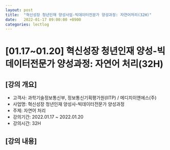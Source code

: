 ```yaml
---
layout: post
title:  "혁신성장 청년인재 양성사업-빅데이터전문가 양성과정: 자연어처리(32H)"
date:   2022-01-17 09:00:00 +0900
categories: lectlog
---
```


# [01.17~01.20] 혁신성장 청년인재 양성-빅데이터전문가 양성과정: 자연어 처리(32H)

## [강의 개요]

* 고객사: 과학기술정보통신부, 정보통신기획평가원(IITP) / 메디치이앤에스(주)
* 사업명: 혁신성장 청년인재 양성사-빅데이터전문가 양성과정
* 주제: 자연어 처리
* 강의기간: 2022.01.17 ~ 2022.01.20
* 강의시간: 32H

## [강의 내용]